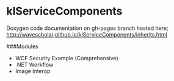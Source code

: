 klServiceComponents
==========

Doxygen code documentation on gh-pages branch hosted here; http://wavescholar.github.io/klServiceComponents/inherits.html

###Modules
- WCF Security Example (Comprehensive)
- .NET Workflow
- Image Interop
